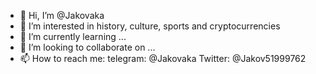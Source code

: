 - 👋 Hi, I’m @Jakovaka
- 👀 I’m interested in history, culture, sports and cryptocurrencies
- 🌱 I’m currently learning ...
- 💞️ I’m looking to collaborate on ...
- 📫 How to reach me: telegram: @Jakovaka
                      Twitter: @Jakov51999762

<!---
Jakovaka/Jakovaka is a ✨ special ✨ repository because its `README.md` (this file) appears on your GitHub profile.
You can click the Preview link to take a look at your changes.
--->
